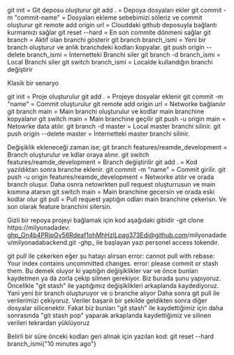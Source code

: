 git init = Git deposu oluşturur
git add . = Depoya dosyaları ekler
git commit -m "commit-name" = Dosyaları ekleme sebebimizi söleriz ve commit oluşturur
git remote add origin url = Clouddaki github deposuyla bağlantı kurmamızı sağlar
git reset --hard = En son commite dönmeni sağlar
git branch = Aktif olan branchi gösterir
git branch branch_ismi = Yeni bir branch oluşturur ve anlık branchdeki kodları kopyalar.
git push origin --delete branch_ismi = İnternetteki Branchi siler
git branch -d branch_ismi = Local Branchi siler
git switch branch_ismi = Localde kullandığın branchi değiştirir


Klasik bir senaryo

git init = Proje oluşturulur
git add . = Projeye dosyalar eklenir
git commit -m "name" = Commit oluşturulur
git remote add origin url  = Networke bağlanılır
git branch main  = Main branchi oluşturulur ve kodlar main branchine kopyalanır
git switch main = Main branchine geçilir
git push -u origin main = Netowrke data atılır.
git branch -d master = Local master branchi silinir.
git push origin --delete master = İnternetteki master branchi silinir.

Değişiklik ekleneceği zaman ise;
git branch features/reamde_development = Branch oluşturulur ve kdlar oraya alınır.
git switch features/reamde_development = Branch değiştirilir
git add . = Kod yazıldıktan sonra branche eklenir.
git commit -m "name" = Commit girilir.
git push -u origin features/reamde_development  = Networke atılır ve orada branch oluşur.
Daha osnra netowrkten pull request oluşturrusun ve main kısmına atarsın
git switch main = Main branchine gecersin ve orada eski kodlar olur
git pull = Pull request yaptığın odları main branchine çekerisn.
Ve son olarak feature branchini silersin.

Gizli bir repoya projeyi bağlamak için kod aşağıdaki gibidir
-git clone https://milyonadadev: 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@github.com/milyonadadev/milyonadabackend.git
-ghp_ ile başlayan yazı personel access tokendır.



git pull ile çekerken eğer şu hatayı alırsan
	error: cannot pull with rebase: Your index contains uncommitted changes.
	error: please commit or stash them.
Bu demek oluyor ki yaptığın değişiklikler var ve önce bunları kaydetmen ya da zorla çekip silmen gerekiyor.
Biz burada şunu yapıyoruz. Öncelikle "git stash" ile yaptığımız değişiklikleri arkaplanda kaydediyoruz. Yani yeni bir branch oluşturuyor ve o branche alıyor
Daha sonra git pull ile verilerimizi çekiyoruz. Veriler başarılı bir şekilde geldikten sonra diğer dosyalar silicenektir. 
Fakat biz bunları "git stash" ile kaydettiğimiz için daha sonrasında "git stash pop" yaparak arkaplanda kaydettiğimiz ve silinen verileri tekrardan yüklüyoruz

Belirli bir süre önceki kodları geri almak için yazılan kod:
git reset --hard branch_ismi{"10 minutes ago"}

